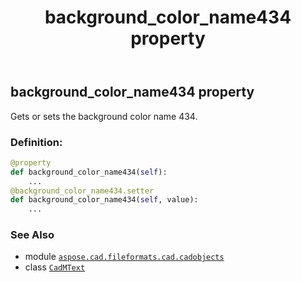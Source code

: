 ﻿---
title: background_color_name434 property
second_title: Aspose.CAD for Python via .NET API References
description: 
type: docs
weight: 170
url: /python-net/aspose.cad.fileformats.cad.cadobjects/cadmtext/background_color_name434/
is_root: false
---

## background_color_name434 property


Gets or sets the background color name 434.
### Definition:
```python
@property
def background_color_name434(self):
    ...
@background_color_name434.setter
def background_color_name434(self, value):
    ...
```

### See Also
* module [`aspose.cad.fileformats.cad.cadobjects`](../../)
* class [`CadMText`](/cad/python-net/aspose.cad.fileformats.cad.cadobjects/cadmtext)
